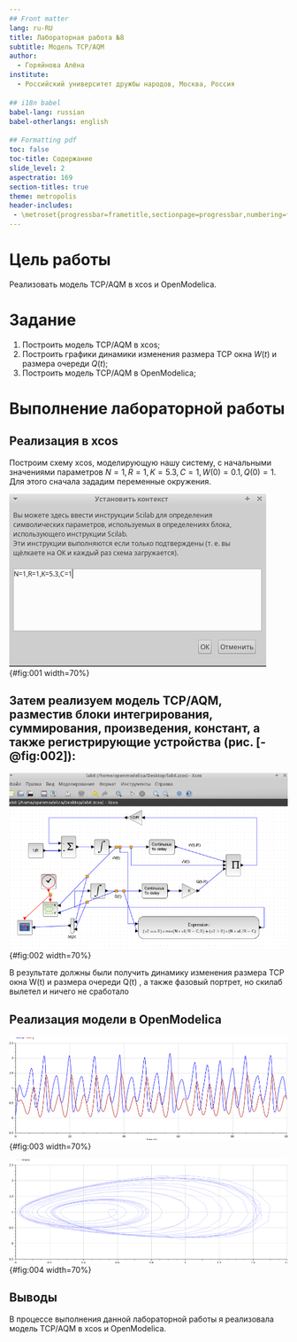```yaml
---
## Front matter
lang: ru-RU
title: Лабораторная работа №8
subtitle: Модель TCP/AQM
author:
  - Горяйнова Алёна
institute:
  - Российский университет дружбы народов, Москва, Россия

## i18n babel
babel-lang: russian
babel-otherlangs: english

## Formatting pdf
toc: false
toc-title: Содержание
slide_level: 2
aspectratio: 169
section-titles: true
theme: metropolis
header-includes:
 - \metroset{progressbar=frametitle,sectionpage=progressbar,numbering=fraction}
---
```


# Цель работы

Реализовать модель TCP/AQM в xcos и OpenModelica.

# Задание

1. Построить модель TCP/AQM в xcos;
2. Построить графики динамики изменения размера TCP окна $W(t)$ и размера очереди $Q(t)$;
3. Построить модель TCP/AQM в OpenModelica;

# Выполнение лабораторной работы

## Реализация в xcos

Построим схему xcos, моделирующую нашу систему, с начальными значениями параметров $N = 1, R = 1, K = 5.3, C = 1, W(0) = 0.1, Q(0) = 1$.
Для этого сначала зададим переменные окружения.

![Установка контекста](image/1.png){#fig:001 width=70%}

## Затем реализуем модель TCP/AQM, разместив блоки интегрирования, суммирования, произведения, констант, а также регистрирующие устройства (рис. [-@fig:002]):

![Модель TCP/AQM в xcos](image/2.png){#fig:002 width=70%}

В результате должны были получить динамику изменения размера TCP окна W(t)  и размера очереди Q(t) , а также фазовый портрет, но скилаб вылетел и ничего не сработало

## Реализация модели в OpenModelica

![Динамика изменения размера TCP окна W (t) и размера очереди Q(t). OpenModelica](image/3.png){#fig:003 width=70%}

![Фазовый портрет (W, Q). OpenModelica](image/4.png){#fig:004 width=70%}

## Выводы

В процессе выполнения данной лабораторной работы я реализовала модель TCP/AQM в xcos и OpenModelica.
